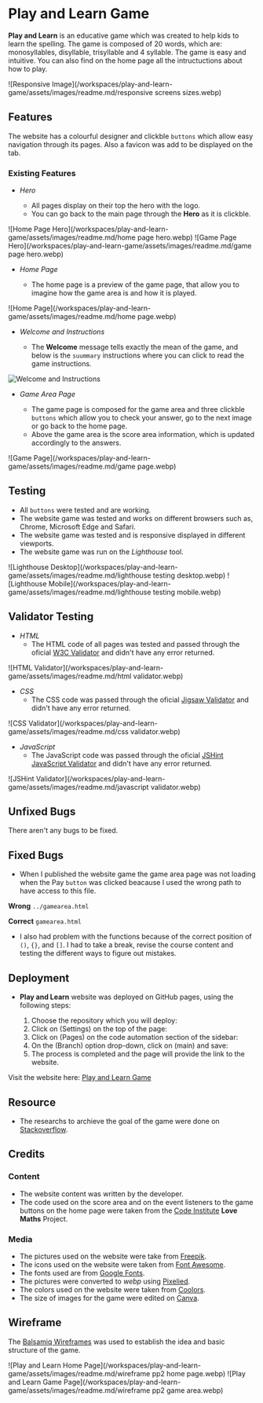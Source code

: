 # Play and Learn Game

**Play and Learn** is an educative game which was created to help kids to learn the spelling. 
The game is composed of 20 words, which are: monosyllables, disyllable, trisyllable and 4 syllable.
The game is easy and intuitive. You can also find on the home page all the intructuctions about how to play.

![Responsive Image](/workspaces/play-and-learn-game/assets/images/readme.md/responsive screens sizes.webp)

## Features

The website has a colourful designer and clickble ``buttons`` which allow easy navigation through its pages. Also a favicon was add to be displayed on the tab.

### Existing Features

- _Hero_
  
  - All pages display on their top the hero with the logo.
  - You can go back to the main page through the **Hero** as it is clickble.

![Home Page Hero](/workspaces/play-and-learn-game/assets/images/readme.md/home page hero.webp)
![Game Page Hero](/workspaces/play-and-learn-game/assets/images/readme.md/game page hero.webp)

- _Home Page_
  
  - The home page is a preview of the game page, that allow you to imagine how the game area is and how it is played.
  
![Home Page](/workspaces/play-and-learn-game/assets/images/readme.md/home page.webp)
  
- _Welcome and Instructions_

  - The **Welcome** message tells exactly the mean of the game, and below is the ``suummary`` instructions where you can click to read the game instructions.
  
![Welcome and Instructions]()
  
- _Game Area Page_

  - The game page is composed for the game area and three clickble ``buttons`` which allow you to check your answer, go to the next image or go back to the home page.
  - Above the game area is the score area information, which is updated accordingly to the answers.
  
![Game Page](/workspaces/play-and-learn-game/assets/images/readme.md/game page.webp)
  
## Testing

- All ``buttons`` were tested and are working.
- The website game was tested and works on different browsers such as, Chrome, Microsoft Edge and Safari.
- The website game was tested and is responsive displayed in different viewports.
- The website game was run on the _Lighthouse_ tool.

![Lighthouse Desktop](/workspaces/play-and-learn-game/assets/images/readme.md/lighthouse testing desktop.webp)
![Lighthouse Mobile](/workspaces/play-and-learn-game/assets/images/readme.md/lighthouse testing mobile.webp)

## Validator Testing

- _HTML_
  - The HTML code of all pages was tested and passed through the oficial [W3C Validator](https://validator.w3.org/) and didn't have any error returned.
  
![HTML Validator](/workspaces/play-and-learn-game/assets/images/readme.md/html validator.webp)
  
- _CSS_
  - The CSS code was passed through the oficial [Jigsaw Validator](https://jigsaw.w3.org/css-validator/) and didn't have any error returned.

![CSS Validator](/workspaces/play-and-learn-game/assets/images/readme.md/css validator.webp)

- _JavaScript_
  - The JavaScript code was passed through the oficial [JSHint JavaScript Validator](https://jshint.com/) and didn't have any error returned.

![JSHint Validator](/workspaces/play-and-learn-game/assets/images/readme.md/javascript validator.webp)
  
## Unfixed Bugs

There aren't any bugs to be fixed.

## Fixed Bugs

 - When I published the website game the game area page was not loading when the Pay ``button`` was clicked beacause I used the wrong path to have access to this file.

**Wrong** 
`../gamearea.html`

**Correct** 
`gamearea.html`

- I also had problem with the functions because of the correct position of `()`, `{}`, and `[]`. I had to take a break, revise the course content and testing the different ways to figure out mistakes.

## Deployment

- **Play and Learn** website was deployed on GitHub pages, using the following steps:

   1. Choose the repository which you will deploy:
   2. Click on (Settings) on the top of the page:
   3. Click on (Pages) on the code automation section of the sidebar:
   4. On the (Branch) option drop-down, click on (main) and save:
   5. The process is completed and the page will provide the link to the website.

Visit the website here: [Play and Learn Game](https://meirydiniz.github.io/play-and-learn-game/index.html)

## Resource

- The researchs to archieve the goal of the game were done on [Stackoverflow](https://stackoverflow.com/questions/2450954/how-to-randomize-shuffle-a-javascript-array).

## Credits

### Content

- The website content was written by the developer.
- The code used on the score area and on the event listeners to the game buttons on the home page were taken from the [Code Institute](https://codeinstitute.net/ie/) **Love Maths** Project.

### Media

- The pictures used on the website were take from [Freepik](https://www.freepik.com/).
- The icons used on the website were taken from [Font Awesome](https://fontawesome.com/).
- The fonts used are from [Google Fonts](https://fonts.google.com/).
- The pictures were converted to _webp_ using [Pixelied](https://pixelied.com/).
- The colors used on the website were taken from [Coolors](https://coolors.co/).
- The size of images for the game were edited on [Canva](https://www.canva.com/).

## Wireframe

The [Balsamiq Wireframes](https://balsamiq.com/) was used to establish the idea and basic structure of the game.

![Play and Learn Home Page](/workspaces/play-and-learn-game/assets/images/readme.md/wireframe pp2 home page.webp)
![Play and Learn Game Page](/workspaces/play-and-learn-game/assets/images/readme.md/wireframe pp2 game area.webp)
